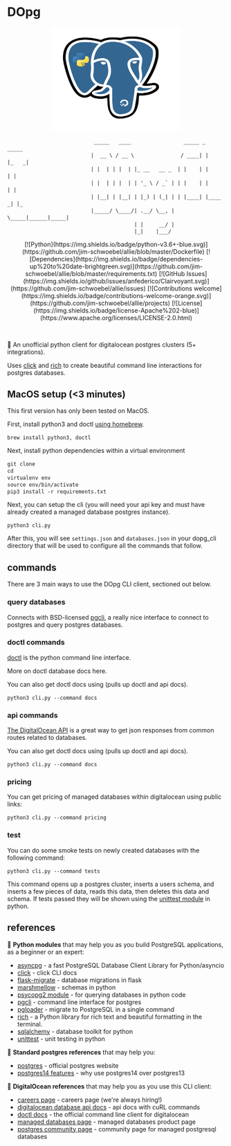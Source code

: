 # DOpg
<p align="center"><img src="https://github.com/jim-schwoebel/dopg_cli/blob/main/assets/logo.png" alt="logo" width="300"></img></p>

```
                            _____   ____                 _____ _      _____ 
                           |  __ \ / __ \               / ____| |    |_   _|
                           | |  | | |  | |_ __   __ _  | |    | |      | |  
                           | |  | | |  | | '_ \ / _` | | |    | |      | |  
                           | |__| | |__| | |_) | (_| | | |____| |____ _| |_ 
                           |_____/ \____/| .__/ \__, |  \_____|______|_____|
                                         | |     __/ |                      
                                         |_|    |___/                       
```
<p align="center">
[![Python](https://img.shields.io/badge/python-v3.6+-blue.svg)](https://github.com/jim-schwoebel/allie/blob/master/Dockerfile)
[![Dependencies](https://img.shields.io/badge/dependencies-up%20to%20date-brightgreen.svg)](https://github.com/jim-schwoebel/allie/blob/master/requirements.txt)
[![GitHub Issues](https://img.shields.io/github/issues/anfederico/Clairvoyant.svg)](https://github.com/jim-schwoebel/allie/issues)
[![Contributions welcome](https://img.shields.io/badge/contributions-welcome-orange.svg)](https://github.com/jim-schwoebel/allie/projects)
[![License](https://img.shields.io/badge/license-Apache%202-blue)](https://www.apache.org/licenses/LICENSE-2.0.html)
</p>
&nbsp;

🦈 An unofficial python client for digitalocean postgres clusters (5+ integrations).

Uses [click](https://click.palletsprojects.com/en/8.1.x/) and [rich](https://github.com/Textualize/rich) to create beautiful command line interactions for postgres databases. 

## MacOS setup (<3 minutes)
This first version has only been tested on MacOS.

First, install python3 and doctl [using homebrew](https://brew.sh/).
```
brew install python3, doctl
```
Next, install python dependencies within a virtual environment
```
git clone 
cd 
virtualenv env 
source env/bin/activate
pip3 install -r requirements.txt
```
Next, you can setup the cli (you will need your api key and must have already created a managed database postgres instance).
```
python3 cli.py
```
After this, you will see ```settings.json``` and ```databases.json``` in your dopg_cli directory that will be used to configure all the commands that follow. 

## commands 
There are 3 main ways to use the DOpg CLI client, sectioned out below.

### query databases
Connects with BSD-licensed [pgcli](https://github.com/dbcli/pgcli), a really nice interface to connect to postgres and query postgres databases.

### doctl commands
[doctl](https://github.com/digitalocean/doctl) is the python command line interface.

More on doctl database docs here.

You can also get doctl docs using (pulls up doctl and api docs).
```
python3 cli.py --command docs
```

### api commands
[The DigitalOcean API](https://docs.digitalocean.com/reference/api/api-reference/#tag/Databases) is a great way to get json responses from common routes related to databases.

You can also get doctl docs using (pulls up doctl and api docs).
```
python3 cli.py --command docs
```

### pricing
You can get pricing of managed databases within digitalocean using public links:
```
python3 cli.py --command pricing
```

### test 
You can do some smoke tests on newly created databases with the following command:
```
python3 cli.py --command tests
```

This command opens up a postgres cluster, inserts a users schema, and inserts a few pieces of data, reads this data, then deletes this data and schema. If tests passed they will be shown using the [unittest module](https://docs.python.org/3/library/unittest.html) in python.

## references
🐍 **Python modules** that may help you as you build PostgreSQL applications, as a beginner or an expert:
* [asyncpg](https://github.com/MagicStack/asyncpg) - a fast PostgreSQL Database Client Library for Python/asyncio
* [click](https://click.palletsprojects.com/en/8.1.x/) - click CLI docs
* [flask-migrate](https://github.com/miguelgrinberg/Flask-Migrate) - database migrations in flask
* [marshmellow](https://marshmallow.readthedocs.io/en/stable/) - schemas in python
* [psycopg2 module](https://zetcode.com/python/psycopg2/) - for querying databases in python code
* [pgcli](https://www.pgcli.com/) - command line interface for postgres 
* [pgloader](https://github.com/dimitri/pgloader) - migrate to PostgreSQL in a single command
* [rich](https://github.com/Textualize/rich) - a Python library for rich text and beautiful formatting in the terminal.
* [sqlalchemy](https://www.sqlalchemy.org/) - database toolkit for python
* [unittest](https://docs.python.org/3/library/unittest.html) - unit testing in python

🐘 **Standard postgres references** that may help you:
* [postgres](https://www.postgresql.org/) - official postgres website
* [postgres14 features](https://severalnines.com/blog/best-new-features-in-postgresql-14) - why use postgres14 over postgres13

🦈 **DigitalOcean references** that may help you as you use this CLI client:
* [careers page](https://www.digitalocean.com/careers?gh_src=bc47f6b61us) - careers page (we're always hiring!)
* [digitalocean database api docs](https://docs.digitalocean.com/reference/api/api-reference/#tag/Databases) - api docs with cuRL commands
* [doctl docs](https://github.com/digitalocean/doctl) - the official command line client for digitalocean
* [managed databases page](https://www.digitalocean.com/products/managed-databases) - managed databases product page
* [postgres community page](https://www.digitalocean.com/community/tags/digitalocean-managed-postgresql-database) - community page for managed postgresql databases

